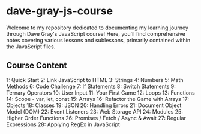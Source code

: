 # dave-gray-js-course

Welcome to my repository dedicated to documenting my learning journey through Dave Gray's JavaScript course! Here, you'll find comprehensive notes covering various lessons and sublessons, primarily contained within the JavaScript files.

## Course Content

1: Quick Start
2: Link JavaScript to HTML
3: Strings
4: Numbers
5: Math Methods
6: Code Challenge
7: If Statements
8: Switch Statements
9: Ternary Operators
10: User Input
11: Your First Game
12: Loops
13: Functions
14: Scope - var, let, const
15: Arrays
16: Refactor the Game with Arrays
17: Objects
18: Classes
19: JSON
20: Handling Errors
21: Document Object Model (DOM)
22: Event Listeners
23: Web Storage API
24: Modules
25: Higher Order Functions
26: Promises / Fetch / Async & Await
27: Regular Expressions
28: Applying RegEx in JavaScript